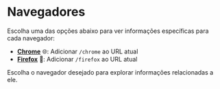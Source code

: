 # Navegadores

Escolha uma das opções abaixo para ver informações específicas para cada navegador:

- [**Chrome**](./chrome) 🌐: Adicionar `/chrome` ao URL atual
- [**Firefox**](./firefox) 🦊: Adicionar `/firefox` ao URL atual

Escolha o navegador desejado para explorar informações relacionadas a ele.
